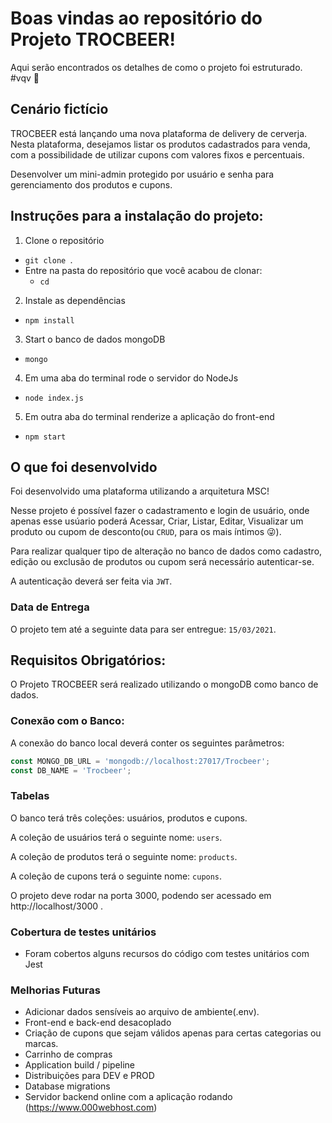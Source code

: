 # Boas vindas ao repositório do Projeto TROCBEER!

Aqui serão encontrados os detalhes de como o projeto foi estruturado. #vqv 🚀


## Cenário fictício

TROCBEER está lançando uma nova plataforma de delivery de cerverja. Nesta plataforma, desejamos listar os produtos cadastrados para venda, com a possibilidade de utilizar cupons com valores fixos e percentuais.

Desenvolver um mini-admin protegido por usuário e senha para gerenciamento dos produtos e
cupons.

## Instruções para a instalação do projeto:

1. Clone o repositório
  * `git clone `.
  * Entre na pasta do repositório que você acabou de clonar:
    * `cd `

2. Instale as dependências
  * `npm install`

3. Start o banco de dados mongoDB
  * `mongo`

4. Em uma aba do terminal rode o servidor do NodeJs
  * `node index.js`

5. Em outra aba do terminal renderize a aplicação do front-end
  * `npm start`


## O que foi desenvolvido

Foi desenvolvido uma plataforma utilizando a arquitetura MSC!

Nesse projeto é possível fazer o cadastramento e login de usuário, onde apenas esse usúario poderá Acessar, Criar, Listar, Editar, Visualizar um produto ou cupom de desconto(ou `CRUD`, para os mais íntimos 😜). 

Para realizar qualquer tipo de alteração no banco de dados como cadastro, edição ou exclusão de produtos ou cupom será necessário autenticar-se. 

A autenticação deverá ser feita via `JWT`.


### Data de Entrega

O projeto tem até a seguinte data para ser entregue: `15/03/2021`.


## Requisitos Obrigatórios:

O Projeto TROCBEER será realizado utilizando o mongoDB como banco de dados. 


### Conexão com o Banco:

A conexão do banco local deverá conter os seguintes parâmetros:

```javascript
const MONGO_DB_URL = 'mongodb://localhost:27017/Trocbeer';
const DB_NAME = 'Trocbeer';
```

### Tabelas

O banco terá três coleções: usuários, produtos e cupons.

A coleção de usuários terá o seguinte nome: `users`.

A coleção de produtos terá o seguinte nome: `products`.

A coleção de cupons terá o seguinte nome: `cupons`.

O projeto deve rodar na porta 3000, podendo ser acessado em http://localhost/3000 .


### Cobertura de testes unitários

- Foram cobertos alguns recursos do código com testes unitários com Jest


### Melhorias Futuras

- Adicionar dados sensíveis ao arquivo de ambiente(.env).
- Front-end e back-end desacoplado
- Criação de cupons que sejam válidos apenas para certas categorias ou marcas.
- Carrinho de compras
- Application build / pipeline
- Distribuições para DEV e PROD
- Database migrations
- Servidor backend online com a aplicação rodando (https://www.000webhost.com)